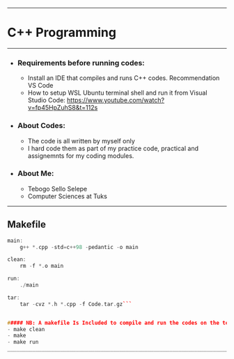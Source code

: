 ________________________________________________________________________________________

#                         C++ Programming                               
________________________________________________________________________________________
- ### Requirements before running codes:
    - Install an IDE that compiles and runs C++ codes. Recommendation VS Code
    - How to setup WSL Ubuntu terminal shell and run it from Visual Studio Code: https://www.youtube.com/watch?v=fp45HpZuhS8&t=112s
- ### About Codes:
    - The code is all written by myself only
    - I hard code them as part of my practice code, practical and assignemnts for my coding modules.
- ###  About Me: 
    - Tebogo Sello Selepe
    - Computer Sciences at Tuks
________________________________________________________________________________________
 ## Makefile
```C++
main:
	g++ *.cpp -std=c++98 -pedantic -o main

clean:
	rm -f *.o main

run:
	./main

tar:
	tar -cvz *.h *.cpp -f Code.tar.gz```


##### NB: A makefile Is Included to compile and run the codes on the terminal commands:=
- make clean
- make
- make run
________________________________________________________________________________________
